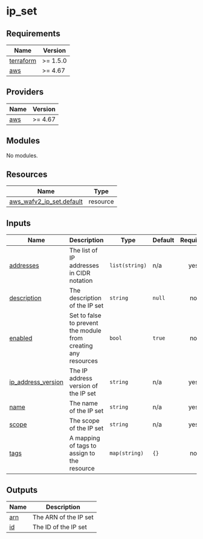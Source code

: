# ip_set

<!-- BEGINNING OF PRE-COMMIT-TERRAFORM DOCS HOOK -->
## Requirements

| Name | Version |
|------|---------|
| <a name="requirement_terraform"></a> [terraform](#requirement\_terraform) | >= 1.5.0 |
| <a name="requirement_aws"></a> [aws](#requirement\_aws) | >= 4.67 |

## Providers

| Name | Version |
|------|---------|
| <a name="provider_aws"></a> [aws](#provider\_aws) | >= 4.67 |

## Modules

No modules.

## Resources

| Name | Type |
|------|------|
| [aws_wafv2_ip_set.default](https://registry.terraform.io/providers/hashicorp/aws/latest/docs/resources/wafv2_ip_set) | resource |

## Inputs

| Name | Description | Type | Default | Required |
|------|-------------|------|---------|:--------:|
| <a name="input_addresses"></a> [addresses](#input\_addresses) | The list of IP addresses in CIDR notation | `list(string)` | n/a | yes |
| <a name="input_description"></a> [description](#input\_description) | The description of the IP set | `string` | `null` | no |
| <a name="input_enabled"></a> [enabled](#input\_enabled) | Set to false to prevent the module from creating any resources | `bool` | `true` | no |
| <a name="input_ip_address_version"></a> [ip\_address\_version](#input\_ip\_address\_version) | The IP address version of the IP set | `string` | n/a | yes |
| <a name="input_name"></a> [name](#input\_name) | The name of the IP set | `string` | n/a | yes |
| <a name="input_scope"></a> [scope](#input\_scope) | The scope of the IP set | `string` | n/a | yes |
| <a name="input_tags"></a> [tags](#input\_tags) | A mapping of tags to assign to the resource | `map(string)` | `{}` | no |

## Outputs

| Name | Description |
|------|-------------|
| <a name="output_arn"></a> [arn](#output\_arn) | The ARN of the IP set |
| <a name="output_id"></a> [id](#output\_id) | The ID of the IP set |
<!-- END OF PRE-COMMIT-TERRAFORM DOCS HOOK -->
